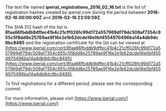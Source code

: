 The text file named **iperial_registrations_2016_02_16.txt** is the list of registration hashes created by iperial.com during the period between **2016-02-16 00:00:00Z** and **2016-02-16 23:59:59Z**.

The SHA 512 hash of the list is **8faa66fbddb9dffec41b4c21cff026fc99d172a557969df79dc509af7354c955c5f8dd8e25769ae9f16e2e1b62dcde16e0bf4554970496ba14a4db9dc8bc8485** and the registration certificate for the list can be viewed at [https://www.iperial.com/cert/8faa66fbddb9dffec41b4c21cff026fc99d172a557969df79dc509af7354c955c5f8dd8e25769ae9f16e2e1b62dcde16e0bf4554970496ba14a4db9dc8bc8485](https://www.iperial.com/cert/8faa66fbddb9dffec41b4c21cff026fc99d172a557969df79dc509af7354c955c5f8dd8e25769ae9f16e2e1b62dcde16e0bf4554970496ba14a4db9dc8bc8485).

To find registrations for a different period, please see the corresponding commit.

For more information, please visit [https://www.iperial.com/](https://www.iperial.com/)
